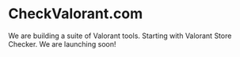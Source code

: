 # CheckValorant.com
We are building a suite of Valorant tools. Starting with Valorant Store Checker. We are launching soon!
